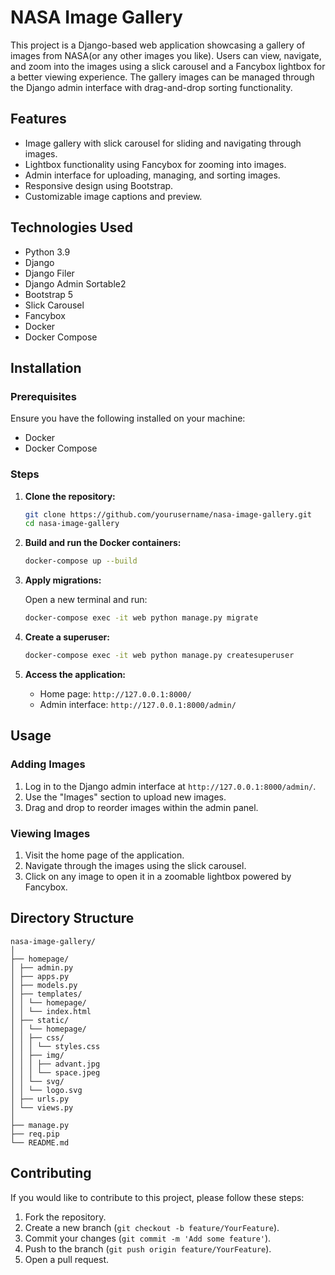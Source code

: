 # NASA Image Gallery

This project is a Django-based web application showcasing a gallery of images from NASA(or any other images you like). Users can view, navigate, and zoom into the images using a slick carousel and a Fancybox lightbox for a better viewing experience. The gallery images can be managed through the Django admin interface with drag-and-drop sorting functionality.

## Features

- Image gallery with slick carousel for sliding and navigating through images.
- Lightbox functionality using Fancybox for zooming into images.
- Admin interface for uploading, managing, and sorting images.
- Responsive design using Bootstrap.
- Customizable image captions and preview.

## Technologies Used

- Python 3.9
- Django
- Django Filer
- Django Admin Sortable2
- Bootstrap 5
- Slick Carousel
- Fancybox
- Docker
- Docker Compose

## Installation

### Prerequisites

Ensure you have the following installed on your machine:

- Docker
- Docker Compose

### Steps

1. **Clone the repository:**

    ```bash
    git clone https://github.com/yourusername/nasa-image-gallery.git
    cd nasa-image-gallery
    ```

2. **Build and run the Docker containers:**

    ```bash
    docker-compose up --build
    ```

3. **Apply migrations:**

    Open a new terminal and run:

    ```bash
    docker-compose exec -it web python manage.py migrate
    ```

4. **Create a superuser:**

    ```bash
    docker-compose exec -it web python manage.py createsuperuser
    ```

5. **Access the application:**

    - Home page: `http://127.0.0.1:8000/`
    - Admin interface: `http://127.0.0.1:8000/admin/`

## Usage

### Adding Images

1. Log in to the Django admin interface at `http://127.0.0.1:8000/admin/`.
2. Use the "Images" section to upload new images.
3. Drag and drop to reorder images within the admin panel.

### Viewing Images

1. Visit the home page of the application.
2. Navigate through the images using the slick carousel.
3. Click on any image to open it in a zoomable lightbox powered by Fancybox.

## Directory Structure
```
nasa-image-gallery/
│
├── homepage/
│ ├── admin.py
│ ├── apps.py
│ ├── models.py
│ ├── templates/
│ │ └── homepage/
│ │ └── index.html
│ ├── static/
│ │ └── homepage/
│ │ ├── css/
│ │ │ └── styles.css
│ │ ├── img/
│ │ │ ├── advant.jpg
│ │ │ └── space.jpeg
│ │ └── svg/
│ │ └── logo.svg
│ ├── urls.py
│ └── views.py
│
├── manage.py
├── req.pip
└── README.md
```

## Contributing

If you would like to contribute to this project, please follow these steps:

1. Fork the repository.
2. Create a new branch (`git checkout -b feature/YourFeature`).
3. Commit your changes (`git commit -m 'Add some feature'`).
4. Push to the branch (`git push origin feature/YourFeature`).
5. Open a pull request.